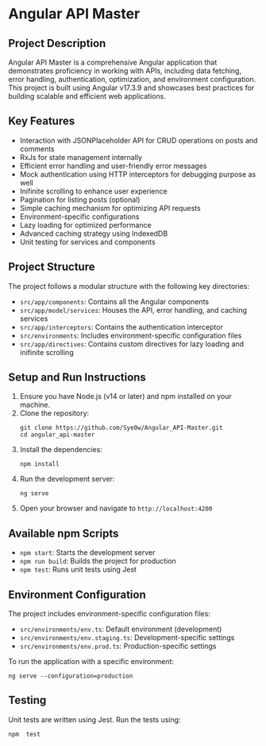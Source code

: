# Angular API Master

## Project Description

Angular API Master is a comprehensive Angular application that demonstrates proficiency in working with APIs, including data fetching, error handling, authentication, optimization, and environment configuration. This project is built using Angular v17.3.9 and showcases best practices for building scalable and efficient web applications.

## Key Features

- Interaction with JSONPlaceholder API for CRUD operations on posts and comments
- RxJs for state management internally
- Efficient error handling and user-friendly error messages
- Mock authentication using HTTP interceptors for debugging purpose as well
- Inifinite scrolling to enhance user experience
- Pagination for listing posts (optional)
- Simple caching mechanism for optimizing API requests
- Environment-specific configurations
- Lazy loading for optimized performance
- Advanced caching strategy using IndexedDB
- Unit testing for services and components

## Project Structure

The project follows a modular structure with the following key directories:

- `src/app/components`: Contains all the Angular components
- `src/app/model/services`: Houses the API, error handling, and caching services
- `src/app/interceptors`: Contains the authentication interceptor
- `src/environments`: Includes environment-specific configuration files
- `src/app/directives`: Contains custom directives for lazy loading and inifinite scrolling

## Setup and Run Instructions

1. Ensure you have Node.js (v14 or later) and npm installed on your machine.
2. Clone the repository:
   ```
   git clone https://github.com/Sye0w/Angular_API-Master.git
   cd angular_api-master
   ```
3. Install the dependencies:
   ```
   npm install
   ```
4. Run the development server:
   ```
   ng serve
   ```
5. Open your browser and navigate to `http://localhost:4200`

## Available npm Scripts

- `npm start`: Starts the development server
- `npm run build`: Builds the project for production
- `npm test`: Runs unit tests using Jest


## Environment Configuration

The project includes environment-specific configuration files:

- `src/environments/env.ts`: Default environment (development)
- `src/environments/env.staging.ts`: Development-specific settings
- `src/environments/env.prod.ts`: Production-specific settings

To run the application with a specific environment:

```
ng serve --configuration=production
```

## Testing

Unit tests are written using Jest. Run the tests using:

```
npm  test
```


 


